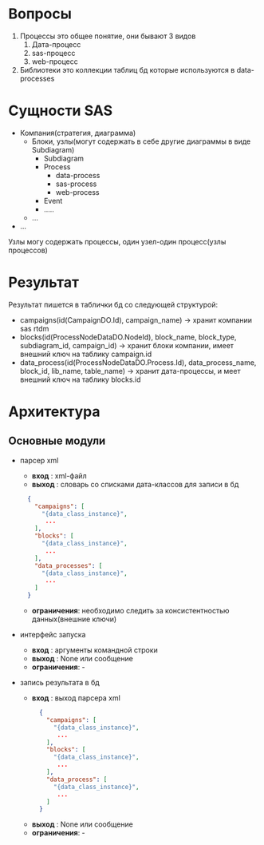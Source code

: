 # Вопросы
1. Процессы это общее понятие, они бывают 3 видов  
    1. Дата-процесс
    2. sas-процесс
    3. web-процесс
2. Библиотеки это коллекции таблиц бд которые используются в data-processes  

# Сущности SAS
- Компания(стратегия, диаграмма) 
    - Блоки, узлы(могут содержать в себе другие диаграммы в виде Subdiagram)
      - Subdiagram
      - Process
        - data-process 
        - sas-process
        - web-process
      - Event  
      - .....
  - ...
- ...  
  
Узлы могу содержать процессы, один узел-один процесс(узлы процессов)
    
# Результат
Результат пишется в таблички бд со следующей структурой:
    
- campaigns(id(CampaignDO.Id), campaign_name) -> хранит компании sas rtdm
- blocks(id(ProcessNodeDataDO.NodeId), block_name, block_type, subdiagram_id, campaign_id) -> хранит блоки компании, имеет внешний ключ на таблику campaign.id
- data_process(id(ProcessNodeDataDO.Process.Id), data_process_name, block_id, lib_name, table_name) -> хранит дата-процессы, и
  меет внешний ключ на таблику blocks.id

# Архитектура
## Основные модули
- парсер xml  
    - **вход** : xml-файл  
    - **выход** : словарь со списками дата-классов для записи в бд
    ```json
      {
        "campaigns": [
          "{data_class_instance}", 
           ...
        ],
        "blocks": [
          "{data_class_instance}", 
           ...
        ],
        "data_processes": [
          "{data_class_instance}", 
           ...
        ]
      }
    ```
    - **ограничения**: необходимо следить за консистентностью данных(внешние ключи)
  
- интерфейс запуска
  - **вход** : аргументы командной строки  
  - **выход** : None или сообщение 
  - **ограничения**: -
  
- запись результата в бд
  - **вход** : выход парсера xml
    ```json
      {
        "campaigns": [
          "{data_class_instance}", 
           ...
        ],
        "blocks": [
          "{data_class_instance}", 
           ...
        ],
        "data_process": [
          "{data_class_instance}", 
           ...
        ]
      }
    ```
  - **выход** : None или сообщение 
  - **ограничения**: -
